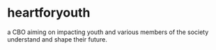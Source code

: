 # heartforyouth
a CBO aiming on impacting youth and various members of the society understand and shape their future.
